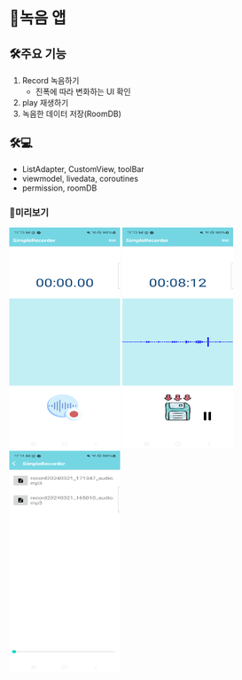# 🎤녹음 앱

## 🛠️주요 기능
1. Record 녹음하기
    - 진폭에 따라 변화하는 UI 확인
2. play 재생하기
3. 녹음한 데이터 저장(RoomDB)

## 🛠💻
- ListAdapter, CustomView, toolBar
- viewmodel, livedata, coroutines
- permission, roomDB

### 📸미리보기
<div>
 <img src = "/main.png" width="200" height="400">

 <img src = "/recording.png" width="200" height="400" >

 <img src = "/list.png" width="200" height="400" >
</div>